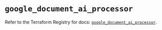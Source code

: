 # `google_document_ai_processor`

Refer to the Terraform Registry for docs: [`google_document_ai_processor`](https://registry.terraform.io/providers/hashicorp/google/6.39.0/docs/resources/document_ai_processor).
